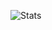 ![Stats](https://github-readme-stats.vercel.app/api?username=abience&show_icons=true&theme=dracula)
